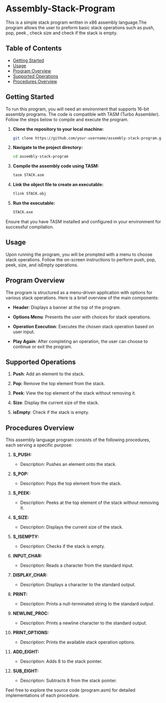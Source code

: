 # Assembly-Stack-Program

This is a simple stack program written in x86 assembly language.The program allows the user to preform basic stack operations such as push, pop, peek , check size and check if the stack is empty. 


## Table of Contents
- [Getting Started](#getting-started)
- [Usage](#usage)
- [Program Overview](#program-overview)
- [Supported Operations](#supported-operations)
- [Procedures Overview](#procedures-overview)

## Getting Started

To run this program, you will need an environment that supports 16-bit assembly programs. The code is compatible with TASM (Turbo Assembler). Follow the steps below to compile and execute the program.

1. **Clone the repository to your local machine:**

    ```bash
    git clone https://github.com/your-username/assembly-stack-program.git
    ```

2. **Navigate to the project directory:**

    ```bash
    cd assembly-stack-program
    ```

3. **Compile the assembly code using TASM:**

    ```bash
    tasm STACK.asm
    ```

4. **Link the object file to create an executable:**

    ```bash
    tlink STACK.obj
    ```

5. **Run the executable:**

    ```bash
    STACK.exe
    ```

Ensure that you have TASM installed and configured in your environment for successful compilation.


## Usage

Upon running the program, you will be prompted with a menu to choose stack operations. Follow the on-screen instructions to perform push, pop, peek, size, and isEmpty operations.


## Program Overview


The program is structured as a menu-driven application with options for various stack operations. Here is a brief overview of the main components:

- **Header**: Displays a banner at the top of the program.

- **Options Menu**: Presents the user with choices for stack operations.

- **Operation Execution**: Executes the chosen stack operation based on user input.

- **Play Again**: After completing an operation, the user can choose to continue or exit the program.


## Supported Operations

1. **Push**: Add an element to the stack.

2. **Pop**: Remove the top element from the stack.

3. **Peek**: View the top element of the stack without removing it.

4. **Size**: Display the current size of the stack.

5. **isEmpty**: Check if the stack is empty.




## Procedures Overview

This assembly language program consists of the following procedures, each serving a specific purpose:

1. **S_PUSH:**
   - Description: Pushes an element onto the stack.

2. **S_POP:**
   - Description: Pops the top element from the stack.

3. **S_PEEK:**
   - Description: Peeks at the top element of the stack without removing it.

4. **S_SIZE:**
   - Description: Displays the current size of the stack.

5. **S_ISEMPTY:**
   - Description: Checks if the stack is empty.

6. **INPUT_CHAR:**
   - Description: Reads a character from the standard input.

7. **DISPLAY_CHAR:**
   - Description: Displays a character to the standard output.

8. **PRINT:**
   - Description: Prints a null-terminated string to the standard output.

9. **NEWLINE_PROC:**
    - Description: Prints a newline character to the standard output.

10. **PRINT_OPTIONS:**
    - Description: Prints the available stack operation options.

11. **ADD_EIGHT:**
    - Description: Adds 8 to the stack pointer.

12. **SUB_EIGHT:**
    - Description: Subtracts 8 from the stack pointer.

Feel free to explore the source code (program.asm) for detailed implementations of each procedure.
